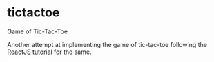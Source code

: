 # tictactoe

Game of Tic-Tac-Toe

Another attempt at implementing the game of tic-tac-toe following the
[ReactJS tutorial](https://reactjs.org/tutorial/tutorial.html) for the same.